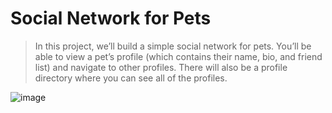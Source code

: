 # Social Network for Pets

> In this project, we’ll build a simple social network for pets. You’ll be able to view a pet’s profile (which contains their name, bio, and friend list) and navigate to other profiles. There will also be a profile directory where you can see all of the profiles.


![image](https://user-images.githubusercontent.com/82598726/175462997-eb4f7a4b-c113-4085-a856-77c161bd9e74.png)
